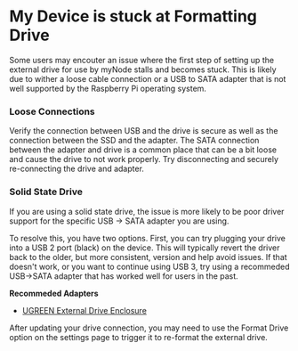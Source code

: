 # My Device is stuck at Formatting Drive

Some users may encouter an issue where the first step of setting up the external drive for use by myNode stalls and becomes stuck. This is likely due to wither a loose cable connection or a USB to SATA adapter that is not well supported by the Raspberry Pi operating system.

### Loose Connections

Verify the connection between USB and the drive is secure as well as the connection between the SSD and the adapter. The SATA connection between the adapter and drive is a common place that can be a bit loose and cause the drive to not work properly. Try disconnecting and securely re-connecting the drive and adapter.

### Solid State Drive

If you are using a solid state drive, the issue is more likely to be poor driver support for the specific USB -> SATA adapter you are using.

To resolve this, you have two options. First, you can try plugging your drive into a USB 2 port (black) on the device. This will typically revert the driver back to the older, but more consistent, version and help avoid issues. If that doesn't work, or you want to continue using USB 3, try using a recommeded USB->SATA adapter that has worked well for users in the past.

**Recommeded Adapters**

+ [UGREEN External Drive Enclosure](https://amzn.to/3b2gowf)

After updating your drive connection, you may need to use the Format Drive option on the settings page to trigger it to re-format the external drive.

